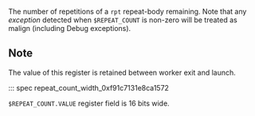 The number of repetitions of a `rpt` repeat-body remaining. Note that
any *exception* detected when `$REPEAT_COUNT` is non-zero will be
treated as malign (including Debug exceptions).

## Note

The value of this register is retained between worker exit and launch.

::: spec
repeat_count_width_0xf91c7131e8ca1572

`$REPEAT_COUNT.VALUE` register field is 16 bits wide.
